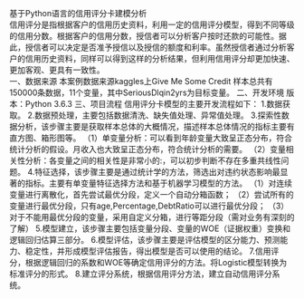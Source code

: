 基于Python语言的信用评分卡建模分析  
   信用评分是指根据客户的信用历史资料，利用一定的信用评分模型，得到不同等级的信用分数。根据客户的信用分数，授信者可以分析客户按时还款的可能性。据此，授信者可以决定是否准予授信以及授信的额度和利率。虽然授信者通过分析客户的信用历史资料，同样可以得到这样的分析结果，但利用信用评分却更加快速、更加客观、更具有一致性。  
一、数据来源
本案例数据来源kaggles上Give Me Some Credit
样本总共有150000条数据，11个变量，其中SeriousDlqin2yrs为目标变量。
二、开发环境
版本：Python 3.6.3
三、项目流程
信用评分卡模型的主要开发流程如下： 
1.数据获取。 
2.数据预处理，主要包括数据清洗、缺失值处理、异常值处理。
3.探索性数据分析，该步骤主要是获取样本总体的大概情况，描述样本总体情况的指标主要有直方图、箱形图等。
（1）单变量分析：可以看到年龄变量大致呈正态分布，符合统计分析的假设。月收入也大致呈正态分布，符合统计分析的需要。
（2）变量相关性分析：各变量之间的相关性是非常小的:，可以初步判断不存在多重共线性问题。
4.特征选择，该步骤主要是通过统计学的方法，筛选出对违约状态影响最显著的指标。主要有单变量特征选择方法和基于机器学习模型的方法。
（1）对连续变量进行离散化，首先尝试最优分段，定义一个自动分箱函数；
（2）尝试所有的变量进行最优分段，只有age,Percentage,DebtRatio可以进行最优分段；
（3）对于不能用最优分段的变量，采用自定义分箱，进行等距分段（需对业务有深刻的了解）
5.模型建立，该步骤主要包括变量分段、变量的WOE（证据权重）变换和逻辑回归估算三部分。
6.模型评估，该步骤主要是评估模型的区分能力、预测能力、稳定性，并形成模型评估报告，得出模型是否可以使用的结论。
7.信用评分，根据逻辑回归的系数和WOE等确定信用评分的方法。将Logistic模型转换为标准评分的形式。
8.建立评分系统，根据信用评分方法，建立自动信用评分系统。



